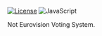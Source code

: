 [![License](https://img.shields.io/github/license/ctrlaltdev/eurolocalvision.svg?style=for-the-badge)](https:github.com/ctrlaltdev/eurolocalvision/blob/master/LICENSE)
![JavaScript](https://img.shields.io/badge/_-JS-F0DB4F.svg?style=for-the-badge)

Not Eurovision Voting System.
